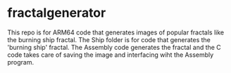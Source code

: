 # fractalgenerator

This repo is for ARM64 code that generates images of popular fractals like the burning ship fractal. The Ship folder is for code that generates the 'burning ship' fractal. The Assembly code generates the fractal and the C code takes care of saving the image and interfacing wiht the Assembly program.

